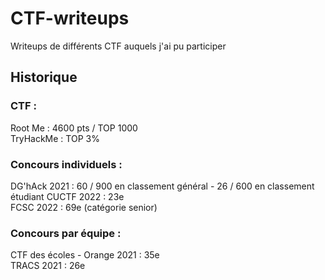 # CTF-writeups
Writeups de différents CTF auquels j'ai pu participer

## Historique
### CTF :
Root Me : 4600 pts / TOP 1000\
TryHackMe : TOP 3%

### Concours individuels : 
DG'hAck 2021 : 60 / 900 en classement général - 26 / 600 en classement étudiant
CUCTF 2022 : 23e\
FCSC 2022 : 69e (catégorie senior)

### Concours par équipe :
CTF des écoles - Orange 2021 : 35e\
TRACS 2021 : 26e
